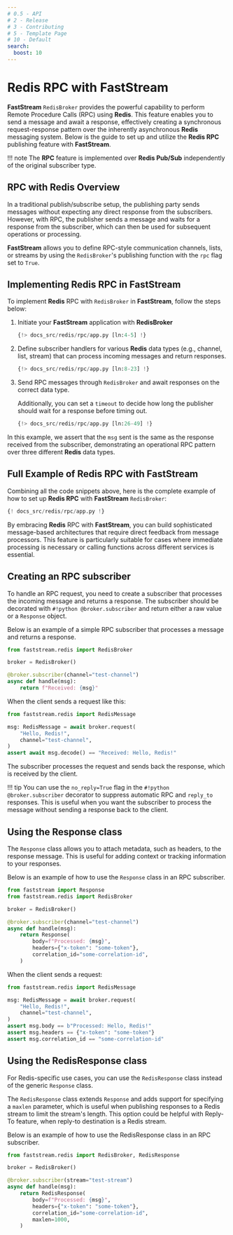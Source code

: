 ```yaml
---
# 0.5 - API
# 2 - Release
# 3 - Contributing
# 5 - Template Page
# 10 - Default
search:
  boost: 10
---
```


# Redis RPC with FastStream

**FastStream** `RedisBroker` provides the powerful capability to perform Remote Procedure Calls (RPC) using **Redis**. This feature enables you to send a message and await a response, effectively creating a synchronous request-response pattern over the inherently asynchronous **Redis** messaging system. Below is the guide to set up and utilize the **Redis RPC** publishing feature with **FastStream**.

!!! note
    The **RPC** feature is implemented over **Redis Pub/Sub** independently of the original subscriber type.

## RPC with Redis Overview

In a traditional publish/subscribe setup, the publishing party sends messages without expecting any direct response from the subscribers. However, with RPC, the publisher sends a message and waits for a response from the subscriber, which can then be used for subsequent operations or processing.

**FastStream** allows you to define RPC-style communication channels, lists, or streams by using the `RedisBroker`'s publishing function with the `rpc` flag set to `True`.

## Implementing Redis RPC in FastStream

To implement **Redis** RPC with `RedisBroker` in **FastStream**, follow the steps below:

1. Initiate your **FastStream** application with **RedisBroker**

    ```python linenums="1"
    {!> docs_src/redis/rpc/app.py [ln:4-5] !}
    ```

2. Define subscriber handlers for various **Redis** data types (e.g., channel, list, stream) that can process incoming messages and return responses.

    ```python linenums="1"
    {!> docs_src/redis/rpc/app.py [ln:8-23] !}
    ```

3. Send RPC messages through `RedisBroker` and await responses on the correct data type.

    Additionally, you can set a `timeout` to decide how long the publisher should wait for a response before timing out.

    ```python linenums="1" hl_lines="5 12 19"
    {!> docs_src/redis/rpc/app.py [ln:26-49] !}
    ```

In this example, we assert that the `msg` sent is the same as the response received from the subscriber, demonstrating an operational RPC pattern over three different **Redis** data types.

## Full Example of Redis RPC with FastStream

Combining all the code snippets above, here is the complete example of how to set up **Redis RPC** with **FastStream** `RedisBroker`:

```python linenums="1"
{! docs_src/redis/rpc/app.py !}
```

By embracing **Redis** RPC with **FastStream**, you can build sophisticated message-based architectures that require direct feedback from message processors. This feature is particularly suitable for cases where immediate processing is necessary or calling functions across different services is essential.

## Creating an RPC subscriber

To handle an RPC request, you need to create a subscriber that processes the incoming message and returns a response.
The subscriber should be decorated with `#!python @broker.subscriber` and return either a raw value or a `Response` object.

Below is an example of a simple RPC subscriber that processes a message and returns a response.

```python linenums="1" hl_lines="7"
from faststream.redis import RedisBroker

broker = RedisBroker()

@broker.subscriber(channel="test-channel")
async def handle(msg):
    return f"Received: {msg}"
```

When the client sends a request like this:

```python  linenums="1" hl_lines="3"
from faststream.redis import RedisMessage

msg: RedisMessage = await broker.request(
    "Hello, Redis!",
    channel="test-channel",
)
assert await msg.decode() == "Received: Hello, Redis!"
```

The subscriber processes the request and sends back the response, which is received by the client.

!!! tip
    You can use the `no_reply=True` flag in the `#!python @broker.subscriber` decorator to suppress automatic RPC and `reply_to` responses.
    This is useful when you want the subscriber to process the message without sending a response back to the client.

## Using the Response class

The `Response` class allows you to attach metadata, such as headers, to the response message.
This is useful for adding context or tracking information to your responses.

Below is an example of how to use the `Response` class in an RPC subscriber.

```python linenums="1" hl_lines="1 8-12"
from faststream import Response
from faststream.redis import RedisBroker

broker = RedisBroker()

@broker.subscriber(channel="test-channel")
async def handle(msg):
    return Response(
        body=f"Processed: {msg}",
        headers={"x-token": "some-token"},
        correlation_id="some-correlation-id",
    )
```

When the client sends a request:

```python linenums="1" hl_lines="7-9"
from faststream.redis import RedisMessage

msg: RedisMessage = await broker.request(
    "Hello, Redis!",
    channel="test-channel",
)
assert msg.body == b"Processed: Hello, Redis!"
assert msg.headers == {"x-token": "some-token"}
assert msg.correlation_id == "some-correlation-id"
```

## Using the RedisResponse class

For Redis-specific use cases, you can use the `RedisResponse` class instead of the generic `Response` class.

The `RedisResponse` class extends `Response` and adds support for specifying a `maxlen` parameter, which is useful when publishing responses to a Redis stream to limit the stream's length. This option could be helpful with Reply-To feature, when reply-to destination is a Redis stream.

Below is an example of how to use the RedisResponse class in an RPC subscriber.

```python linenums="1" hl_lines="1 7-12"
from faststream.redis import RedisBroker, RedisResponse

broker = RedisBroker()

@broker.subscriber(stream="test-stream")
async def handle(msg):
    return RedisResponse(
        body=f"Processed: {msg}",
        headers={"x-token": "some-token"},
        correlation_id="some-correlation-id",
        maxlen=1000,
    )
```
